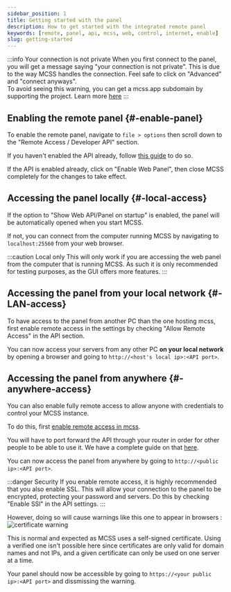```yaml
---
sidebar_position: 1
title: Getting started with the panel
description: How to get started with the integrated remote panel
keywords: [remote, panel, api, mcss, web, control, internet, enable]
slug: getting-started
---
```


:::info Your connection is not private
When you first connect to the panel, you will get a message saying "your connection is not private". This is due to the way MCSS handles the connection. Feel safe to click on "Advanced" and "connect anyways".<br/>
To avoid seeing this warning, you can get a mcss.app subdomain by supporting the project. Learn more [here](https://mcss.app)
:::

## Enabling the remote panel {#-enable-panel}

To enable the remote panel, navigate to `file > options` then  scroll down to the "Remote Access / Developer API" section.

If you haven't enabled the API already, follow [this guide](/API/about#-api-enable) to do so.

If the API is enabled already, click on "Enable Web Panel", then close MCSS completely for the changes to take effect.

## Accessing the panel locally {#-local-access}

If the option to "Show Web API/Panel on startup" is enabled, the panel will be automatically opened when you start MCSS.

If not, you can connect from the computer running MCSS by navigating to `localhost:25560` from your web browser.

:::caution Local only
This will only work if you are accessing the web panel from the computer that is running MCSS. As such it is only recommended for testing purposes, as the GUI offers more features.
:::

## Accessing the panel from your local network {#-LAN-access}

To have access to the panel from another PC than the one hosting mcss, first enable remote access in the settings by checking "Allow Remote Access" in the API section.

You can now access your servers from any other PC **on your local network** by opening a browser and going to `http://<host's local ip>:<API port>`.

## Accessing the panel from anywhere {#-anywhere-access}

You can also enable fully remote access to allow anyone with credentials to control your MCSS instance.

To do this, first [enable remote access in mcss](#-LAN-access).

You will have to port forward the API through your router in order for other people to be able to use it. We have a complete guide on that [here](/networking/port-forwarding).

You can now access the panel from anywhere by going to `http://<public ip>:<API port>`.

:::danger Security
If you enable remote access, it is highly recommended that you also enable SSL. This will allow your connection to the panel to be encrypted, protecting your password and servers. Do this by checking "Enable SSl" in the API settings.
:::

However, doing so will cause warnings like this one to appear in browsers :
![certificate warning](/img/docs/panel/ssl-warning.png)

This is normal and expected as MCSS uses a self-signed certificate. Using a verified one isn't possible here since certificates are only valid for domain names and not IPs, and a given certificate can only be used on one server at a time.

Your panel should now be accessible by going to `https://<your public ip>:<API port>` and dissmissing the warning.
